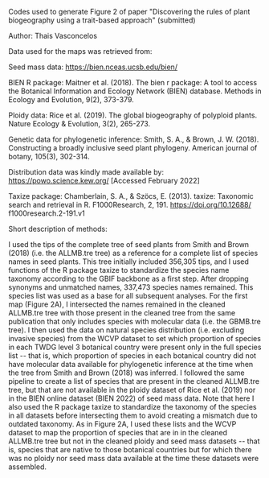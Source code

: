 Codes used to generate Figure 2 of paper "Discovering the rules of plant biogeography using a trait-based approach" (submitted)

Author: Thais Vasconcelos

Data used for the maps was retrieved from:

Seed mass data:
https://bien.nceas.ucsb.edu/bien/ 

BIEN R package:
Maitner et al. (2018). The bien r package: A tool to access the Botanical Information and Ecology Network (BIEN) database. Methods in Ecology and Evolution, 9(2), 373-379.

Ploidy data:
Rice et al. (2019). The global biogeography of polyploid plants. Nature Ecology & Evolution, 3(2), 265-273.

Genetic data for phylogenetic inference:
Smith, S. A., & Brown, J. W. (2018). Constructing a broadly inclusive seed plant phylogeny. American journal of botany, 105(3), 302-314.

Distribution data was kindly made available by:
https://powo.science.kew.org/ [Accessed February 2022]

Taxize package:
Chamberlain, S. A., & Szöcs, E. (2013). taxize: Taxonomic search and retrieval in R. F1000Research, 2, 191. https://doi.org/10.12688/ f1000research.2-191.v1



Short description of methods:

I used the tips of the complete tree of seed plants from Smith and Brown (2018) (i.e. the ALLMB.tre tree) as a reference for a complete list of species names in seed plants. This tree initially included 356,305 tips, and I used functions of the R package taxize to standardize the species name taxonomy according to the GBIF backbone as a first step. After dropping synonyms and unmatched names, 337,473 species names remained. This species list was used as a base for all subsequent analyses. For the first map (Figure 2A), I intersected the names remained in the cleaned ALLMB.tre tree with those present in the cleaned tree from the same publication that only includes species with molecular data (i.e. the GBMB.tre tree). I then used the data on natural species distribution (i.e. excluding invasive species) from the WCVP dataset to set which proportion of species in each TWDG level 3 botanical country were present only in the full species list -- that is, which proportion of species in each botanical country did not have molecular data available for phylogenetic inference at the time when the tree from Smith and Brown (2018) was inferred. I followed the same pipeline to create a list of species that are present in the cleaned ALLMB.tre tree, but that are not available in the ploidy dataset of Rice et al. (2019) nor in the BIEN online dataset (BIEN 2022) of seed mass data. Note that here I also used the R package taxize to standardize the taxonomy of the species in all datasets before intersecting them to avoid creating a mismatch due to outdated taxonomy. As in Figure 2A, I used these lists and the WCVP dataset to map the proportion of species that are in in the cleaned ALLMB.tre tree but not in the cleaned ploidy and seed mass datasets -- that is, species that are native to those botanical countries but for which there was no ploidy nor seed mass data available at the time these datasets were assembled. 

